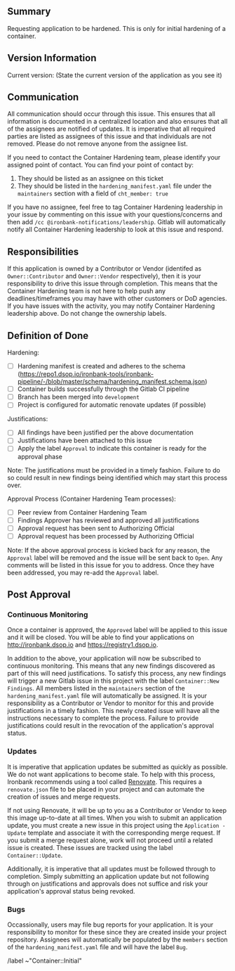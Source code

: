 ## Summary

Requesting application to be hardened. This is only for initial hardening of a container.


## Version Information

Current version: (State the current version of the application as you see it)

## Communication

All communication should occur through this issue. This ensures that all information is documented in a centralized location and also ensures that all of the assignees are notified of updates. It is imperative that all required parties are listed as assignees of this issue and that individuals are not removed. Please do not remove anyone from the assignee list.

If you need to contact the Container Hardening team, please identify your assigned point of contact. You can find your point of contact by:
1. They should be listed as an assignee on this ticket
2. They should be listed in the `hardening_manifest.yaml` file under the `maintainers` section with a field of `cht_member: true`

If you have no assignee, feel free to tag Container Hardening leadership in your issue by commenting on this issue with your questions/concerns and then add `/cc @ironbank-notifications/leadership`. Gitlab will automatically notify all Container Hardening leadership to look at this issue and respond.


## Responsibilities

If this application is owned by a Contributor or Vendor (identifed as `Owner::Contributor` and `Owner::Vendor` respectively), then it is your responsibility to drive this issue through completion. This means that the Container Hardening team is not here to help push any deadlines/timeframes you may have with other customers or DoD agencies. If you have issues with the activity, you may notify Container Hardening leadership above. Do not change the ownership labels.


## Definition of Done

Hardening:
- [ ] Hardening manifest is created and adheres to the schema (https://repo1.dsop.io/ironbank-tools/ironbank-pipeline/-/blob/master/schema/hardening_manifest.schema.json)
- [ ] Container builds successfully through the Gitlab CI pipeline
- [ ] Branch has been merged into `development`
- [ ] Project is configured for automatic renovate updates (if possible)

Justifications:
- [ ] All findings have been justified per the above documentation
- [ ] Justifications have been attached to this issue
- [ ] Apply the label `Approval` to indicate this container is ready for the approval phase

Note: The justifications must be provided in a timely fashion. Failure to do so could result in new findings being identified which may start this process over.

Approval Process (Container Hardening Team processes):
- [ ] Peer review from Container Hardening Team
- [ ] Findings Approver has reviewed and approved all justifications
- [ ] Approval request has been sent to Authorizing Official
- [ ] Approval request has been processed by Authorizing Official

Note: If the above approval process is kicked back for any reason, the `Approval` label will be removed and the issue will be sent back to `Open`. Any comments will be listed in this issue for you to address. Once they have been addressed, you may re-add the `Approval` label.

## Post Approval

### Continuous Monitoring

Once a container is approved, the `Approved` label will be applied to this issue and it will be closed. You will be able to find your applications on http://ironbank.dsop.io and https://registry1.dsop.io.

In addition to the above, your application will now be subscribed to continuous monitoring. This means that any new findings discovered as part of this will need justifications. To satisfy this process, any new findings will trigger a new Gitlab issue in this project with the label `Container::New Findings`. All members listed in the `maintainers` section of the `hardening_manifest.yaml` file will automatically be assigned. It is your responsibility as a Contributor or Vendor to monitor for this and provide justifications in a timely fashion. This newly created issue will have all the instructions necessary to complete the process. Failure to provide justifications could result in the revocation of the application's approval status.

### Updates

It is imperative that application updates be submitted as quickly as possible. We do not want applications to become stale. To help with this process, Ironbank recommends using a tool called [Renovate](https://github.com/renovatebot/renovate). This requires a `renovate.json` file to be placed in your project and can automate the creation of issues and merge requests.

If not using Renovate, it will be up to you as a Contributor or Vendor to keep this image up-to-date at all times. When you wish to submit an application update, you must create a new issue in this project using the `Application - Update` template and associate it with the corresponding merge request. If you submit a merge request alone, work will not proceed until a related issue is created. These issues are tracked using the label `Container::Update`.

Additionally, it is imperative that all updates must be followed through to completion. Simply submitting an application update but not following through on justifications and approvals does not suffice and risk your application's approval status being revoked.

### Bugs

Occassionally, users may file bug reports for your application. It is your responsibility to monitor for these since they are created inside your project repository. Assignees will automatically be populated by the `members` section of the `hardening_manifest.yaml` file and will have the label `Bug`.







/label ~"Container::Initial"